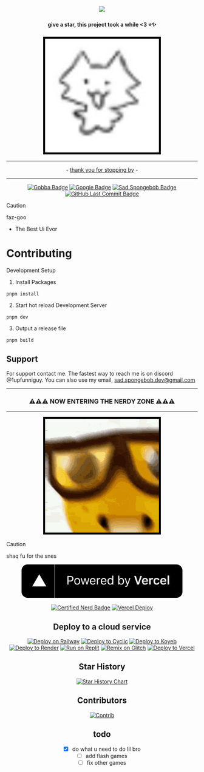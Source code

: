 <div align="center">

<p align="center">
  <a href="https://cooltext.com"> 
<img src="https://images.cooltext.com/5720490.gif" /></a>
</p>

#### give a star, this project took a while <3 ⭐️✨
<img src= "../imgs/fwip.png" alt="fwip" width="300" style="border: 5px solid black;">
<hr>
<p align="center">
-
<a href="https://raw.githubusercontent.com/1upfunniguy/MLEW/refs/heads/main/.github/thankyou.md">thank you for stopping by</a>
-
</p>
<hr>

[![Gobba Badge](https://custom-icon-badges.demolab.com/badge/approved-purple?style=plastic&label=gobba&logoColor=&logo=gobba-without-bg)](https://gaxle.vercel.app "gobba axle")
[![Googie Badge](https://custom-icon-badges.demolab.com/badge/approved-5C4033?style=plastic&label=googie&logoColor=&logo=googie)](http://bribble.co/dog.html "googie web")
 [![Sad Spongebob Badge](https://custom-icon-badges.demolab.com/badge/spongebob-yellow?style=plastic&label=sad&logoColor=&logo=sad-spongebob)](https://for-vercel-yay.vercel.app "sad spongebob")
 [![GitHub Last Commit Badge](https://custom-icon-badges.demolab.com/github/last-commit/1upfunniguy/MLEW?logo=history&logoColor=white&style=plastic)](https://github.com/1upfunniguy/MLEW/commits/main "last commit")
</div>

> [!CAUTION]
> faz-goo

- The Best Ui Evor


# Contributing

Development Setup

1. Install Packages

```
pnpm install
```

2. Start hot reload Development Server

```
pnpm dev
```

3. Output a release file

```
pnpm build
```

## Support

For support contact me. The fastest way to reach me is on discord @1upfunniguy. You can also use my email, sad.spongebob.dev@gmail.com
<div align="center">

_______________  
### ⚠️⚠️⚠️ NOW ENTERING THE NERDY ZONE ⚠️⚠️⚠️
_______________
<img src="../static/imgs/nerd.gif" alt="Nerd Emoji" width="300" style="border: 5px solid black;"/><br>

</div>

> [!CAUTION]
> shaq fu for the snes
<div align="center">
    <a href="https://vercel.com?utm\_source=github\_readme\_stats\_team\&utm\_campaign=oss">
      <img src="https://raw.githubusercontent.com/anuraghazra/github-readme-stats/2bdb5359cd1d4b163350f5a78496cac366dddaf9/powered-by-vercel.svg"/>
    </a>
  </p>

 [![Certified Nerd Badge](https://custom-icon-badges.demolab.com/badge/certified-yellow?style=plastic&label=nerd&logoColor=&logo=nerd-emoji)](https://emojipedia.org/nerd-face "certified nerd") [![Vercel Deploy](https://deploy-badge.vercel.app/vercel/mlew?root=index.html&style=plastic)](https://mlew.vercel.app "vercel")
## Deploy to a cloud service
[![Deploy on Railway](https://binbashbanana.github.io/deploy-buttons/buttons/remade/railway.svg)](https://railway.app/new/template?template=https://github.com/1upfunniguy/MLEW)
[![Deploy to Cyclic](https://binbashbanana.github.io/deploy-buttons/buttons/remade/cyclic.svg)](https://app.cyclic.sh/api/app/deploy/1upfunniguy/MLEW)
[![Deploy to Koyeb](https://binbashbanana.github.io/deploy-buttons/buttons/remade/koyeb.svg)](https://app.koyeb.com/deploy?type=git&repository=github.com/1upfunniguy/MLEW&branch=main&name=myleepikwebsite)
[![Deploy to Render](https://binbashbanana.github.io/deploy-buttons/buttons/remade/render.svg)](https://render.com/deploy?repo=https://github.com/1upfunniguy/MLEW)
[![Run on Replit](https://binbashbanana.github.io/deploy-buttons/buttons/remade/replit.svg)](https://replit.com/github/1upfunniguy/MLEW)
[![Remix on Glitch](https://binbashbanana.github.io/deploy-buttons/buttons/remade/glitch.svg)](https://glitch.com/edit/#!/import/github/1upfunniguy/MLEW)
[![Deploy to Vercel](https://binbashbanana.github.io/deploy-buttons/buttons/remade/vercel.svg)](https://vercel.com/new/clone?repository-url=https://github.com/1upfunniguy/MLEW)

## Star History

<a href="https://star-history.com/#1upfunniguy/mlew&Date">
 <picture>
   <source media="(prefers-color-scheme: dark)" srcset="https://api.star-history.com/svg?repos=1upfunniguy/mlew&type=Date&theme=dark" />
   <source media="(prefers-color-scheme: light)" srcset="https://api.star-history.com/svg?repos=1upfunniguy/mlew&type=Date" />
   <img alt="Star History Chart" src="https://api.star-history.com/svg?repos=1upfunniguy/mlew&type=Date" />
 </picture>
</a>

## Contributors
[![Contrib](https://contrib.rocks/image?repo=1upfunniguy/MLEW#)](https://github.com/1upfunniguy/MLEW/graphs/contributors)
## todo
- [x] do what u need to do lil bro
- [ ] add flash games
- [ ] fix other games
</div>
